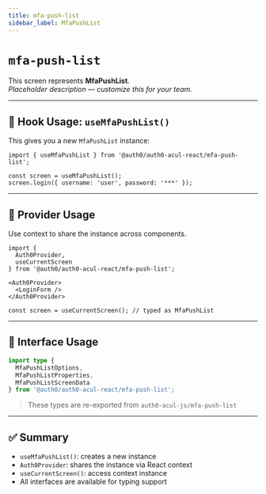 ```yaml
---
title: mfa-push-list
sidebar_label: MfaPushList
---
```


# `mfa-push-list`

This screen represents **MfaPushList**.  
_Placeholder description — customize this for your team._

---

## 🔹 Hook Usage: `useMfaPushList()`

This gives you a new `MfaPushList` instance:

```tsx
import { useMfaPushList } from '@auth0/auth0-acul-react/mfa-push-list';

const screen = useMfaPushList();
screen.login({ username: 'user', password: '***' });
```

---

## 🔹 Provider Usage

Use context to share the instance across components.

```tsx
import {
  Auth0Provider,
  useCurrentScreen
} from '@auth0/auth0-acul-react/mfa-push-list';

<Auth0Provider>
  <LoginForm />
</Auth0Provider>
```

```tsx
const screen = useCurrentScreen(); // typed as MfaPushList
```

---

## 🔹 Interface Usage

```ts
import type {
  MfaPushListOptions,
  MfaPushListProperties,
  MfaPushListScreenData
} from '@auth0/auth0-acul-react/mfa-push-list';
```

> These types are re-exported from `auth0-acul-js/mfa-push-list`

---

## ✅ Summary

- `useMfaPushList()`: creates a new instance
- `Auth0Provider`: shares the instance via React context
- `useCurrentScreen()`: access context instance
- All interfaces are available for typing support
